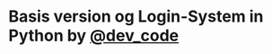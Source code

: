 <!DOCTYPE html>
<html lang="en">
<head>
    <meta charset="UTF-8">
    <meta name="viewport" content="width=device-width, initial-scale=1.0">
    <title>Login System in Python</title>
</head>
<body>
    <h1>Basis version og Login-System in Python by <a href="https://pynative.blogspot.com/">@dev_code</a> </h1>
</body>
</html>